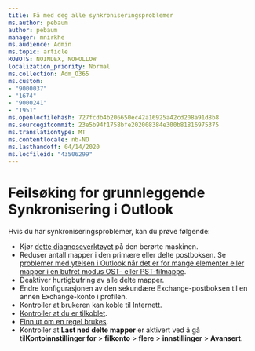 ```yaml
---
title: Få med deg alle synkroniseringsproblemer
ms.author: pebaum
author: pebaum
manager: mnirkhe
ms.audience: Admin
ms.topic: article
ROBOTS: NOINDEX, NOFOLLOW
localization_priority: Normal
ms.collection: Adm_O365
ms.custom:
- "9000037"
- "1674"
- "9000241"
- "1951"
ms.openlocfilehash: 727fcdb4b206650ec42a16925a42cd208a91d8b8
ms.sourcegitcommit: 23e5b94f1758bfe202008384e300b81816975375
ms.translationtype: MT
ms.contentlocale: nb-NO
ms.lasthandoff: 04/14/2020
ms.locfileid: "43506299"
---
```

# <a name="basic-outlook-sync-troubleshooting"></a>Feilsøking for grunnleggende Synkronisering i Outlook

Hvis du har synkroniseringsproblemer, kan du prøve følgende:

- Kjør [dette diagnoseverktøyet](https://aka.ms/sara-outlooksendreceive) på den berørte maskinen.
- Reduser antall mapper i den primære eller delte postboksen. Se [problemer med ytelsen i Outlook når det er for mange elementer eller mapper i en bufret modus OST- eller PST-filmappe](https://support.microsoft.com/help/2768656/outlook-performance-issues-when-there-are-too-many-items-or-folders-in).
- Deaktiver hurtigbufring av alle delte mapper.
- Endre konfigurasjonen av den sekundære Exchange-postboksen til en annen Exchange-konto i profilen.
- Kontroller at brukeren kan koble til Internett. 
- [Kontroller at du er tilkoblet](https://support.office.com/article/2460e4a8-16c7-47fc-b204-b1549275aac9).
- [Finn ut om en regel brukes](https://support.office.com/article/C24F5DEA-9465-4DF4-AD17-A50704D66C59).
- Kontroller at **Last ned delte mapper** er aktivert ved å gå til**Kontoinnstillinger for** >  **filkonto** > **flere** > **innstillinger** > **Avansert**.
